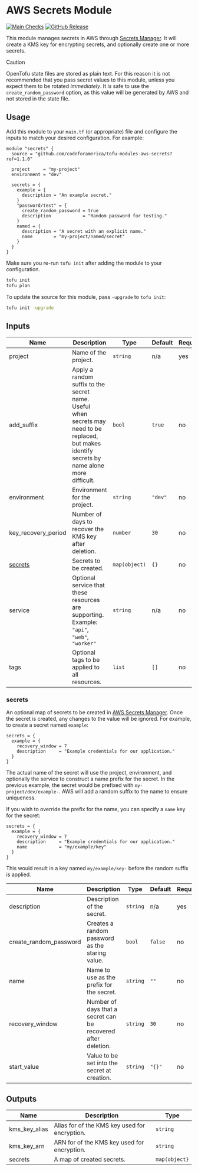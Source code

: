 # AWS Secrets Module

[![Main Checks][badge-checks]][code-checks] [![GitHub Release][badge-release]][latest-release]

This module manages secrets in AWS through [Secrets Manager][secrets-manager].
It will create a KMS key for encrypting secrets, and optionally create one or
more secrets.

> [!CAUTION]
> OpenTofu state files are stored as plain text. For this reason it is not
> recommended that you pass secret values to this module, unless you expect them
> to be rotated _immediately_. It _is_ safe to use the `create_random_password`
> option, as this value will be generated by AWS and not stored in the state
> file.

## Usage

Add this module to your `main.tf` (or appropriate) file and configure the inputs
to match your desired configuration. For example:

```hcl
module "secrets" {
  source = "github.com/codeforamerica/tofu-modules-aws-secrets?ref=1.1.0"

  project     = "my-project"
  environment = "dev"

  secrets = {
    example = {
      description = "An example secret."
    }
    "password/test" = {
      create_random_password = true
      description            = "Random password for testing."
    }
    named = {
      description = "A secret with an explicit name."
      name        = "my-project/named/secret"
    }
  }
}
```

Make sure you re-run `tofu init` after adding the module to your configuration.

```bash
tofu init
tofu plan
```

To update the source for this module, pass `-upgrade` to `tofu init`:

```bash
tofu init -upgrade
```

## Inputs

| Name                | Description                                                                                                                                     | Type          | Default | Required |
|---------------------|-------------------------------------------------------------------------------------------------------------------------------------------------|---------------|---------|----------|
| project             | Name of the project.                                                                                                                            | `string`      | n/a     | yes      |
| add_suffix          | Apply a random suffix to the secret name. Useful when secrets may need to be replaced, but makes identify secrets by name alone more difficult. | `bool`        | `true`  | no       |
| environment         | Environment for the project.                                                                                                                    | `string`      | `"dev"` | no       |
| key_recovery_period | Number of days to recover the KMS key after deletion.                                                                                           | `number`      | `30`    | no       |
| [secrets]           | Secrets to be created.                                                                                                                          | `map(object)` | `{}`    | no       |
| service             | Optional service that these resources are supporting. Example: `"api"`, `"web"`, `"worker"`                                                     | `string`      | n/a     | no       |
| tags                | Optional tags to be applied to all resources.                                                                                                   | `list`        | `[]`    | no       |

### secrets

An optional map of secrets to be created in [AWS Secrets
Manager][secrets-manager]. Once the secret is created, any changes to the value
will be ignored. For example, to create a secret named `example`:

```hcl
secrets = {
  example = {
    recovery_window = 7
    description     = "Example credentials for our application."
  }
}
```

The actual name of the secret will use the project, environment, and optionally
the service to construct a name prefix for the secret. In the previous example,
the secret would be prefixed with `my-project/dev/example-`. AWS will add a
random suffix to the name to ensure uniqueness.

If you wish to override the prefix for the name, you can specify a `name` key
for the secret:

```hcl
secrets = {
  example = {
    recovery_window = 7
    description     = "Example credentials for our application."
    name            = "my/example/key"
  }
}
```

This would result in a key named `my/example/key-` before the random suffix is
applied.

| Name                   | Description                                                   | Type     | Default | Required |
|------------------------|---------------------------------------------------------------|----------|---------|----------|
| description            | Description of the secret.                                    | `string` | n/a     | yes      |
| create_random_password | Creates a random password as the staring value.               | `bool`   | `false` | no       |
| name                   | Name to use as the prefix for the secret.                     | `string` | `""`    | no       |
| recovery_window        | Number of days that a secret can be recovered after deletion. | `string` | `30`    | no       |
| start_value            | Value to be set into the secret at creation.                  | `string` | `"{}"`  | no       |

## Outputs

| Name          | Description                                   | Type          |
|---------------|-----------------------------------------------|---------------|
| kms_key_alias | Alias for of the KMS key used for encryption. | `string`      |
| kms_key_arn   | ARN for of the KMS key used for encryption.   | `string`      |
| secrets       | A map of created secrets.                     | `map(object}` |

[badge-checks]: https://github.com/codeforamerica/tofu-modules-aws-secrets/actions/workflows/main.yaml/badge.svg
[badge-release]: https://img.shields.io/github/v/release/codeforamerica/tofu-modules-aws-secrets?logo=github&label=Latest%20Release
[code-checks]: https://github.com/codeforamerica/tofu-modules-aws-secrets/actions/workflows/main.yaml
[latest-release]: https://github.com/codeforamerica/tofu-modules-aws-secrets/releases/latest
[secrets]: #secrets
[secrets-manager]: https://docs.aws.amazon.com/secretsmanager/latest/userguide/intro.html
